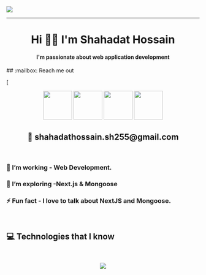 <div><img src="https://i.ibb.co/n00swgj/Shahadat-s-Banner.jpg"></div>
<hr>
<h1 align="center">
Hi 👋🏻 I'm Shahadat Hossain
</h1>
</hr>
<h4 align="center"> I'm passionate about web application development </h4>
## :mailbox: Reach me out

<br />


 [<p align="center">
 [<img height="75" src="https://i.ibb.co/nbPXvDd/linkdin.png">](https://www.linkedin.com/in/md-shahadat-hossain-a4388a221/)
 [<img height="75" src="https://i.ibb.co/PNhK96g/facebook.png">](https://web.facebook.com/profile.php?id=100012335082538/)
 [<img height="75" src="https://i.ibb.co/RTJFD8x/twitter.png">](https://twitter.com/Shahadat696/)
 [<img height="75" src="https://i.ibb.co/pZnH98X/instagram.png">](https://www.instagram.com/shahadat_hossain_mq/)
 
 <h2 align="center"> 📧 shahadathossain.sh255@gmail.com </h2>
  <br />


### 🔭 I’m working - Web Development. 
### 🌱 I’m exploring -Next.js & Mongoose 
### ⚡ Fun fact - I love to talk about NextJS and Mongoose.



<br />

## :computer: Technologies that I know
<br>
<p align="center">
  <a href="https://skillicons.dev">
    <img src="https://skillicons.dev/icons?i=html,css,js,react,redux,nextjs,tailwind,ts,nodejs,express,mongodb,postgres,prisma," />
  </a>
</p><br/>





